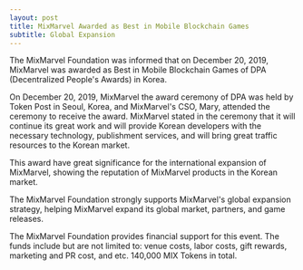 ```yaml
---
layout: post
title: MixMarvel Awarded as Best in Mobile Blockchain Games
subtitle: Global Expansion
---
```


The MixMarvel Foundation was informed that on December 20, 2019, MixMarvel was awarded as Best in Mobile Blockchain Games of DPA (Decentralized People's Awards) in Korea. 

On December 20, 2019, MixMarvel the award ceremony of DPA was held by Token Post in Seoul, Korea, and MixMarvel's CSO, Mary, attended the ceremony to receive the award. MixMarvel stated in the ceremony that it will continue its great work and will provide Korean developers with the necessary technology, publishment services, and will bring great traffic resources to the Korean market. 

This award have great significance for the international expansion of MixMarvel, showing the reputation of MixMarvel products in the Korean market. 

The MixMarvel Foundation strongly supports MixMarvel's global expansion strategy, helping MixMarvel expand its global market, partners, and game releases. 

The MixMarvel Foundation provides financial support for this event. The funds include but are not limited to: venue costs, labor costs, gift rewards, marketing and PR cost, and etc. 140,000 MIX Tokens in total. 


